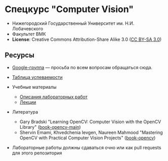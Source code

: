 # Спецкурс "Computer Vision"

 - Нижегородский Государственный Университет им. Н.И. Лобачевского
 - Факультет ВМК
 - **License**: Creative Commons Attribution-Share Alike 3.0 ([CC BY-SA 3.0][cc3])

## Ресурсы

 - [Google-группа][list] — просьба по всем вопросам обращаться сюда.
 - [Таблица успеваемости][hall-of-fame]
 - Учебные материалы
   - [Описания лабораторных работ][labs]
   - [Лекции][lections]
 - Литература
   - Gary Bradski "Learning OpenCV: Computer Vision with the OpenCV Library"
     ([book-opencv-main])
   - Shervin Emami, Khvedchenia Ievgen, Naureen Mahmood "Mastering OpenCV with Practical Computer Vision Projects" ([book-opencv])
 
 - Лабораторные работы должны сдаваться очно или как pull requests для этого репозитория

<!-- LINKS -->
[cc3]:          http://creativecommons.org/licenses/by-sa/3.0/
[list]:         https://groups.google.com/d/forum/opencv-course
[hall-of-fame]: https://docs.google.com/spreadsheets/d/1jDvaXfK_0c7970WBNMc1WBCzr7pMyEA8nHH174-oa2k/edit#gid=0
[labs]:         https://github.com/alekcac/opencv-course-practice/tree/master/labs
[lections]:         https://github.com/alekcac/opencv-course-practice/tree/master/lections
[book-opencv]:       http://www.books.ru/books/mastering-opencv-with-practical-computer-vision-projects-3621312/?show=1
[book-opencv-main]:  http://www.amazon.com/Learning-OpenCV-Computer-Vision-Library/dp/0596516134/ref=sr_1_2?ie=UTF8&qid=1427801875&sr=8-2&keywords=opencv
